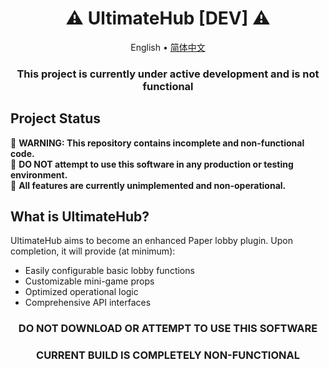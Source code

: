 <div align="center">
  <h1>⚠️ UltimateHub [DEV] ⚠️</h1>
  <p>

English •
[简体中文](docs/zh/README.md)

  </p>
  <h3>This project is currently under active development and is not functional</h3>
</div>

## Project Status
🚧 **WARNING: This repository contains incomplete and non-functional code.**  
🚧 **DO NOT attempt to use this software in any production or testing environment.**  
🚧 **All features are currently unimplemented and non-operational.**

## What is UltimateHub?
UltimateHub aims to become an enhanced Paper lobby plugin. Upon completion, it will provide (at minimum):

- Easily configurable basic lobby functions
- Customizable mini-game props
- Optimized operational logic
- Comprehensive API interfaces

<div align="center">
  <h3>DO NOT DOWNLOAD OR ATTEMPT TO USE THIS SOFTWARE</h3>
  <h3>CURRENT BUILD IS COMPLETELY NON-FUNCTIONAL</h3>
</div>
